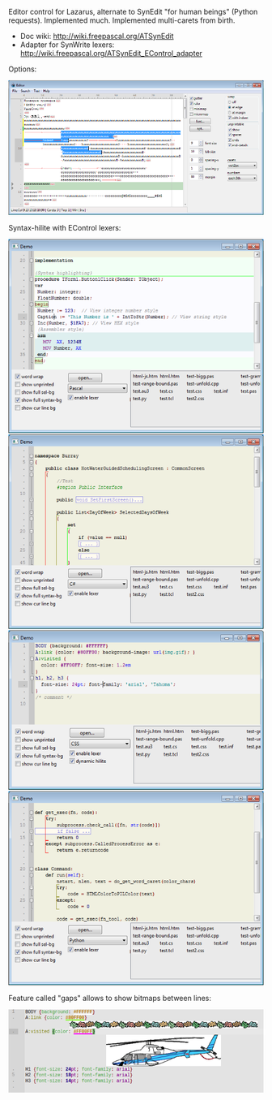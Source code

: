 Editor control for Lazarus, alternate to SynEdit "for human beings" (Python requests). 
Implemented much. 
Implemented multi-carets from birth.

- Doc wiki: http://wiki.freepascal.org/ATSynEdit
- Adapter for SynWrite lexers: http://wiki.freepascal.org/ATSynEdit_EControl_adapter

Options:

![img](img/screen.png?raw=true)

Syntax-hilite with EControl lexers:

![img](img/syntax_pas.png?raw=true)
![img](img/syntax_cs.png?raw=true)
![img](img/syntax_css.png?raw=true)
![img](img/syntax_py.png?raw=true)

Feature called "gaps" allows to show bitmaps between lines:

![img](img/pics.png?raw=true)
